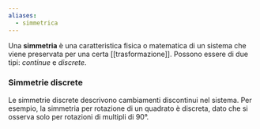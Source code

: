 ```yaml
---
aliases:
  - simmetrica
---
```

Una **simmetria** è una caratteristica fisica o matematica di un sistema che viene preservata per una certa [[trasformazione]]. Possono essere di due tipi: *continue* e *discrete*.
### Simmetrie discrete
Le simmetrie discrete descrivono cambiamenti discontinui nel sistema. Per esempio, la simmetria per rotazione di un quadrato è discreta, dato che si osserva solo per rotazioni di multipli di 90°.